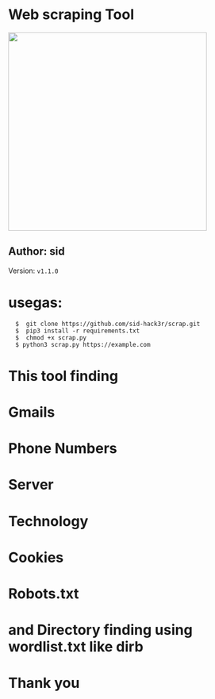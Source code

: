 <h1>Web scraping Tool</h1>
<img src="wordlist/test.png" width='400px'>
<br>
<h2>Author: sid </h2>
 Version: <code>v1.1.0</code>

# usegas: 
      $  git clone https://github.com/sid-hack3r/scrap.git
      $  pip3 install -r requirements.txt
      $  chmod +x scrap.py 
      $ python3 scrap.py https://example.com

# This tool finding
# Gmails
# Phone Numbers
# Server 
# Technology
# Cookies
# Robots.txt
# and Directory finding using wordlist.txt like dirb 
# Thank you
